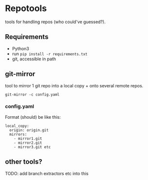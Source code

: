 Repotools
=========

tools for handling repos (who could've guessed?).

## Requirements

- Python3
- run `pip install -r requirements.txt`
- git, accessible in path

## git-mirror

tool to mirror 1 git repo into a local copy + onto several remote repos.

`git-mirror -c config.yaml`

### config.yaml

Format (should) be like this:

```
local_copy: 
  origin: origin.git 
  mirrors:
    - mirror1.git
    - mirror2.git
    - mirror3.git etc
```

## other tools?

TODO: add branch extractors etc into this
